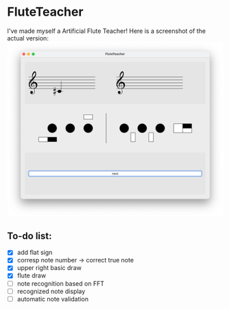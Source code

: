 # FluteTeacher
I've made myself a Artificial Flute Teacher!
Here is a screenshot of the actual version:
![Screen1](doc_res/screen1.png)

## To-do list:
- [x] add flat sign
- [x] corresp note number -> correct true note
- [x] upper right basic draw
- [x] flute draw
- [ ] note recognition based on FFT
- [ ] recognized note display
- [ ] automatic note validation